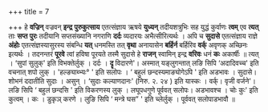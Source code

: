 +++
title = 7

+++
हे **वज्रिन्** वज्रवन् **इन्द्र** **पुरुकुत्साय** एतत्संज्ञाय ऋषये **युध्यन्** तदीयशत्रुभिः सह युद्धं कुर्वाणः **त्वम्** एव **त्यत्** ताः **सप्त** **पुरः** तदीयानि सप्तसंख्यानि नगराणि **दर्दः** व्यदारयः अभैत्सीरित्यर्थः । अपि च **सुदासे** एतत्संज्ञाय राज्ञे **अंहोः** एतत्संज्ञस्यासुरस्य संबन्धि **यत्** धनमस्ति तत् **वृथा** अनायासेन **बर्हिर्न** बर्हिरिव **वर्क्** अवृणक् अच्छिनः इत्यर्थः । तदनन्तरं **पूरवे** त्वां हविषा पूरयते तस्मै सुदासे हे **राजन्** स्वामिन् इन्द्र **वरिवः** धनं **कः** अकार्षीः ॥ त्यत् । ‘सुपां सुलुक्' इति विभक्तेर्लुक् । दर्दः । **दॄ** विदारणे'। अस्मात् यङ्लुगन्तात् लङि सिपि ‘अदादिवच्च' इति वचनात् शपो लुक् । 'हल्ङ्याब्भ्यः° ' इति सलोपः ।  ‘ बहुलं छन्दस्यमाङ्योगेऽपि ' इति अडभावः । सुदासे। शोभनं ददातीति सुदाः । असुन् । ‘सुदाः कल्याणदानः' (निरु. २. २४ ) इति यास्कः । वर्क्। वृजी वर्जने'। लङि सिपि  ‘ बहुलं छन्दसि ' इति विकरणस्य लुक् । लघूपधगुणे पूर्ववत् सलोपः। अडभावश्च । चोः कुः' इति कुत्वम् । कः । डुकृञ् करणे । लुङि सिपि  ‘ मन्त्रे घस” ' इति च्लेर्लुक् । पूर्ववत् सलोपाडभावौ ॥